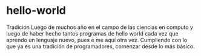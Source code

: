 # hello-world
Tradición
Luego de muchos año en el campo de las ciencias en computo y luego de haber hecho tantos programas de hello world cada vez que aprendo un lenguaje nuevo, pues e me aquí otra vez. Cumpliendo con lo que ya es una tradición de programadores, comenzar desde lo más básico.
